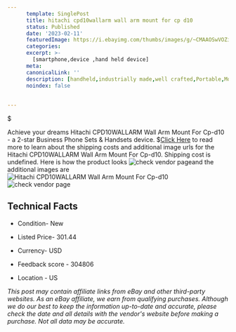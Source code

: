 ```yaml
---
      template: SinglePost
      title: hitachi cpd10wallarm wall arm mount for cp d10
      status: Published
      date: '2023-02-11'
      featuredImage: https://i.ebayimg.com/thumbs/images/g/~CMAAOSwVOZizIus/s-l225.jpg
      categories: 
      excerpt: >-
        [smartphone,device ,hand held device]
      meta:
      canonicalLink: ''
      description: [handheld,industrially made,well crafted,Portable,Mobile,Compact,Convenient,Lightweight,Maneuverable,Man-portable,Miniature,Carriable,Hand-held,Light,Holdable,Transportable,Mobile device,Pocket-sized,On-the-go,Wireless,Cordless,Compact size,Convenient size, smartphone,device ,hand held device]
      noindex: false
      
        
---
```

$

Achieve your dreams Hitachi CPD10WALLARM Wall Arm Mount For Cp-d10 - a 2-star Business Phone Sets & Handsets device.
$[Click Here](https://www.ebay.com/itm/394158881957?hash=item5bc5b33ca5%3Ag%3A%7ECMAAOSwVOZizIus&amdata=enc%3AAQAHAAAA4Ax2ILk4hbgHzCqE8%2Fc%2F%2FPOIOcYawXW5Vg0Jvcg1iZ741yDZbxJDTeidIZr3wejHHbgMbF%2FX%2FRai82dJ5T2iE6xb964%2FbJuWMbj6egRLhk%2FjMDEglzLRtxAEApZpT8WmAJG%2FbYsAGK5HjXG1%2FHBa9JrK9zoOCOvakSpoBdhc65Wr2Q6raRfTExNZT0fGNnARR%2B62%2Fi3rkVu5y6q4vevZwB6my3zZ8nb2MXrcDNhn2EBgJUHcmHu7XE%2BDGcmr9YP7Z%2FwVggMVJIJ2u2WNrr9R08G%2BLMcmVe2aZ4kiqVz9skJx&mkevt=1&mkcid=1&mkrid=711-53200-19255-0&campid=%253CePNCampaignId%253E&customid=%253CreferenceId%253E&toolid=10049) to read more to learn about the shipping costs and additional image urls for the Hitachi CPD10WALLARM Wall Arm Mount For Cp-d10. Shipping cost is undefined. Here is how the product looks ![check vendor page](https://i.ebayimg.com/thumbs/images/g/~CMAAOSwVOZizIus/s-l225.jpg)and the additional images are![Hitachi CPD10WALLARM Wall Arm Mount For Cp-d10](https://i.ebayimg.com/images/g/~CMAAOSwVOZizIus/s-l500.jpg)![check vendor page](https://origin-galleryplus.ebayimg.com/ws/web/394158881957_2_0_1/225x225.jpg)



 ## Technical Facts 



     
      

 - Condition- New 


      

 - Listed Price- 301.44 


      

 - Currency- USD 


      

 - Feedback score - 304806 


      

 - Location - US 


      
      

 *_This post may contain affiliate links from eBay and other third-party websites. As an eBay affiliate, we earn from qualifying purchases. Although we do our best to keep the information up-to-date and accurate, please check the date and all details with the vendor's website before making a purchase. Not all data may be accurate._*






